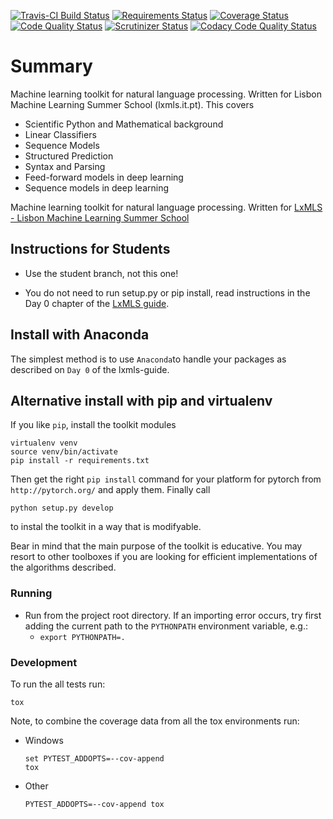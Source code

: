 [![Travis-CI Build Status][travis-image]][travis-url] [![Requirements Status][requires-image]][requires-url]
[![Coverage Status][codecov-image]][codecov-url] [![Code Quality Status][landscape-image]][landscape-url]
[![Scrutinizer Status][scrutinizer-image]][scrutinizer-url] [![Codacy Code Quality Status][codacy-image]][codacy-url]

[travis-image]: https://travis-ci.org/LxMLS/lxmls-toolkit.svg?branch=master
[travis-url]: https://travis-ci.org/LxMLS/lxmls-toolkit

[requires-image]: https://requires.io/github/LxMLS/lxmls-toolkit/requirements.svg?branch=master
[requires-url]: https://requires.io/github/LxMLS/lxmls-toolkit/requirements/?branch=master

[codecov-image]: https://codecov.io/github/LxMLS/lxmls-toolkit/coverage.svg?branch=master
[codecov-url]: https://codecov.io/github/LxMLS/lxmls-toolkit

[landscape-image]: https://landscape.io/github/LxMLS/lxmls-toolkit/master/landscape.svg?style=flat
[landscape-url]: https://landscape.io/github/LxMLS/lxmls-toolkit/master

[codacy-image]: https://img.shields.io/codacy/REPLACE_WITH_PROJECT_ID.svg?style=flat
[codacy-url]: https://www.codacy.com/app/LxMLS/lxmls-toolkit

[version-image]: https://img.shields.io/pypi/v/lxmls.svg?style=flat
[version-url]: https://pypi.python.org/pypi/lxmls

[downloads-image]: https://img.shields.io/pypi/dm/lxmls.svg?style=flat
[downloads-url]: https://pypi.python.org/pypi/lxmls

[wheel-image]: https://img.shields.io/pypi/wheel/lxmls.svg?style=flat
[wheel-url]: https://pypi.python.org/pypi/lxmls

[supported-versions-image]: https://img.shields.io/pypi/pyversions/lxmls.svg?style=flat
[supported-versions-url]: https://pypi.python.org/pypi/lxmls

[supported-implementations-image]: https://img.shields.io/pypi/implementation/lxmls.svg?style=flat
[supported-implementations-url]: https://pypi.python.org/pypi/lxmls

[scrutinizer-image]: https://img.shields.io/scrutinizer/g/LxMLS/lxmls-toolkit/master.svg?style=flat
[scrutinizer-url]: https://scrutinizer-ci.com/g/LxMLS/lxmls-toolkit/

# Summary

Machine learning toolkit for natural language processing. Written for Lisbon Machine Learning Summer School (lxmls.it.pt). This covers

* Scientific Python and Mathematical background
* Linear Classifiers
* Sequence Models
* Structured Prediction
* Syntax and Parsing
* Feed-forward models in deep learning
* Sequence models in deep learning

Machine learning toolkit for natural language processing. Written for [LxMLS - Lisbon Machine Learning Summer School](lxmls.it.pt)

## Instructions for Students

* Use the student branch, not this one!

* You do not need to run setup.py or pip install, read instructions in the Day 0 chapter of the [LxMLS guide](https://github.com/LxMLS/lxmls_guide).




## Install with Anaconda

The simplest method is to use `Anaconda`to handle your packages as described on
`Day 0` of the lxmls-guide.

## Alternative install with pip and virtualenv

If you like `pip`, install the toolkit modules

    virtualenv venv
    source venv/bin/activate
    pip install -r requirements.txt

Then get the right `pip install` command for your platform for pytorch from
`http://pytorch.org/` and apply them. Finally call

    python setup.py develop

to instal the toolkit in a way that is modifyable.

Bear in mind that the main purpose of the toolkit is educative. You may resort
to other toolboxes if you are looking for efficient implementations of the
algorithms described.

### Running

* Run from the project root directory. If an importing error occurs, try first adding the current path to the `PYTHONPATH` environment variable, e.g.:
  * `export PYTHONPATH=.`

### Development

To run the all tests run:

    tox

Note, to combine the coverage data from all the tox environments run:

* Windows
    ```
    set PYTEST_ADDOPTS=--cov-append
    tox
    ```
* Other
    ```
    PYTEST_ADDOPTS=--cov-append tox
    ```
